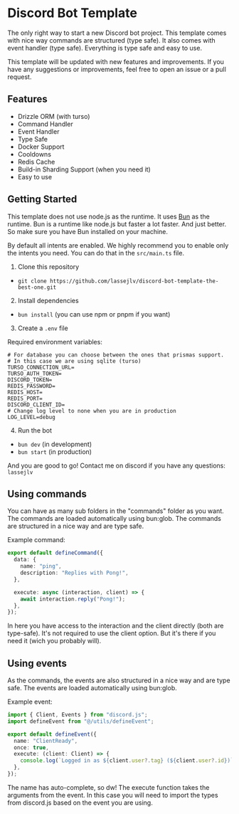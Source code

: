 # Discord Bot Template

The only right way to start a new Discord bot project. This template comes with nice way commands are structured (type safe). It also comes with event handler (type safe). Everything is type safe and easy to use.

This template will be updated with new features and improvements. If you have any suggestions or improvements, feel free to open an issue or a pull request.

## Features

- Drizzle ORM (with turso)
- Command Handler
- Event Handler
- Type Safe
- Docker Support
- Cooldowns
- Redis Cache
- Build-in Sharding Support (when you need it)
- Easy to use

## Getting Started

This template does not use node.js as the runtime. It uses [Bun](https://bun.sh) as the runtime. Bun is a runtime like node.js but faster a lot faster. And just better. So make sure you have Bun installed on your machine.

By default all intents are enabled. We highly recommend you to enable only the intents you need. You can do that in the `src/main.ts` file.

1. Clone this repository

- `git clone https://github.com/lassejlv/discord-bot-template-the-best-one.git`

2. Install dependencies

- `bun install` (you can use npm or pnpm if you want)

3. Create a `.env` file

Required environment variables:

```
# For database you can choose between the ones that prismas support.
# In this case we are using sqlite (turso)
TURSO_CONNECTION_URL=
TURSO_AUTH_TOKEN=
DISCORD_TOKEN=
REDIS_PASSWORD=
REDIS_HOST=
REDIS_PORT=
DISCORD_CLIENT_ID=
# Change log level to none when you are in production
LOG_LEVEL=debug
```

4. Run the bot

- `bun dev` (in development)
- `bun start` (in production)

And you are good to go! Contact me on discord if you have any questions: `lassejlv`

## Using commands

You can have as many sub folders in the "commands" folder as you want. The commands are loaded automatically using bun:glob. The commands are structured in a nice way and are type safe.

Example command:

```ts
export default defineCommand({
  data: {
    name: "ping",
    description: "Replies with Pong!",
  },

  execute: async (interaction, client) => {
    await interaction.reply("Pong!");
  },
});
```

In here you have access to the interaction and the client directly (both are type-safe). It's not required to use the client option. But it's there if you need it (wich you probably will).

## Using events

As the commands, the events are also structured in a nice way and are type safe. The events are loaded automatically using bun:glob.

Example event:

```ts
import { Client, Events } from "discord.js";
import defineEvent from "@/utils/defineEvent";

export default defineEvent({
  name: "ClientReady",
  once: true,
  execute: (client: Client) => {
    console.log(`Logged in as ${client.user?.tag} (${client.user?.id})`);
  },
});
```

The name has auto-complete, so dw! The execute function takes the arguments from the event. In this case you will need to import the types from discord.js based on the event you are using.
